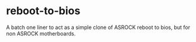 # reboot-to-bios

A batch one liner to act as a simple clone of ASROCK reboot to bios, but for non ASROCK motherboards. 
